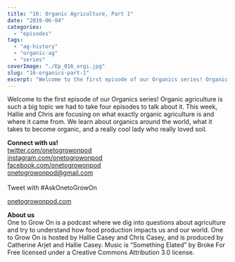 ```yaml
---
title: "16: Organic Agriculture, Part 1"
date: "2019-06-04"
categories: 
  - "episodes"
tags: 
  - "ag-history"
  - "organic-ag"
  - "series"
coverImage: "./Ep_016_orgi.jpg"
slug: "16-organics-part-1"
excerpt: "Welcome to the first episode of our Organics series! Organic agriculture is such a big topic we had to take four episodes to talk about it. This week, Hallie and Chris are focusing on what exactly organic agriculture is and where it came from. We learn about organics around the world, what it takes to become organic, and a really cool lady who really loved soil."
---
```


Welcome to the first episode of our Organics series! Organic agriculture is such a big topic we had to take four episodes to talk about it. This week, Hallie and Chris are focusing on what exactly organic agriculture is and where it came from. We learn about organics around the world, what it takes to become organic, and a really cool lady who really loved soil.

**Connect with us!**  
[twitter.com/onetogrowonpod](http://twitter.com/onetogrowonpod)  
[instagram.com/onetogrowonpod  
](http://instagram.com/onetogrowonpod)[facebook.com/onetogrowonpod  
](http://facebook.com/onetogrowonpod)[onetogrowonpod@gmail.com  
](mailto:onetogrowonpod@gmail.com)  
Tweet with #AskOnetoGrowOn  
  
[onetogrowonpod.com](http://onetogrowonpod.com/)

**About us**  
One to Grow On is a podcast where we dig into questions about agriculture and try to understand how food production impacts us and our world. One to Grow On is hosted by Hallie Casey and Chris Casey, and is produced by Catherine Arjet and Hallie Casey. Music is “Something Elated” by Broke For Free licensed under a Creative Commons Attribution 3.0 license.
